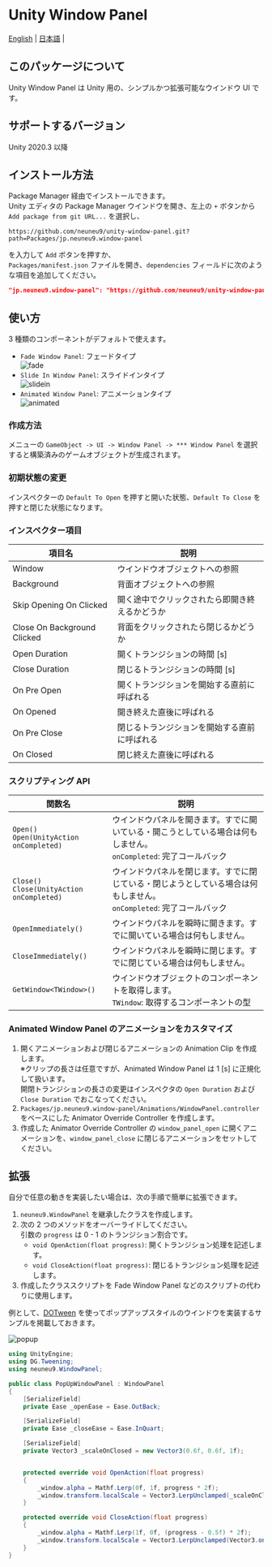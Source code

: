 # Unity Window Panel

[English](README.md) | [日本語](README-ja.md) |  

## このパッケージについて

Unity Window Panel は Unity 用の、シンプルかつ拡張可能なウインドウ UI です。

## サポートするバージョン

Unity 2020.3 以降

## インストール方法

Package Manager 経由でインストールできます。  
Unity エディタの Package Manager ウインドウを開き、左上の `+` ボタンから `Add package from git URL...` を選択し、  

```text
https://github.com/neuneu9/unity-window-panel.git?path=Packages/jp.neuneu9.window-panel
```

を入力して `Add` ボタンを押すか、  
`Packages/manifest.json` ファイルを開き、`dependencies` フィールドに次のような項目を追加してください。  

```json
"jp.neuneu9.window-panel": "https://github.com/neuneu9/unity-window-panel.git?path=Packages/jp.neuneu9.window-panel",
```

## 使い方

3 種類のコンポーネントがデフォルトで使えます。  

- `Fade Window Panel`: フェードタイプ  
  ![fade](https://github.com/neuneu9/unity-window-panel/blob/images/fade.gif)  
- `Slide In Window Panel`: スライドインタイプ  
  ![slidein](https://github.com/neuneu9/unity-window-panel/blob/images/slidein.gif)  
- `Animated Window Panel`: アニメーションタイプ  
  ![animated](https://github.com/neuneu9/unity-window-panel/blob/images/animated.gif)  

### 作成方法

メニューの `GameObject -> UI -> Window Panel -> *** Window Panel` を選択すると構築済みのゲームオブジェクトが生成されます。  

### 初期状態の変更

インスペクターの `Default To Open` を押すと開いた状態、`Default To Close` を押すと閉じた状態になります。  

### インスペクター項目

| 項目名 | 説明 |
| - | - |
| Window | ウインドウオブジェクトへの参照 |
| Background | 背面オブジェクトへの参照 |
| Skip Opening On Clicked | 開く途中でクリックされたら即開き終えるかどうか |
| Close On Background Clicked | 背面をクリックされたら閉じるかどうか |
| Open Duration | 開くトランジションの時間 [s] |
| Close Duration | 閉じるトランジションの時間 [s] |
| On Pre Open | 開くトランジションを開始する直前に呼ばれる |
| On Opened | 開き終えた直後に呼ばれる |
| On Pre Close | 閉じるトランジションを開始する直前に呼ばれる |
| On Closed | 閉じ終えた直後に呼ばれる |

### スクリプティング API

| 関数名 | 説明 |
| - | - |
| `Open()`<br>`Open(UnityAction onCompleted)` | ウインドウパネルを開きます。すでに開いている・開こうとしている場合は何もしません。<br>`onCompleted`: 完了コールバック |
| `Close()`<br>`Close(UnityAction onCompleted)` | ウインドウパネルを閉じます。すでに閉じている・閉じようとしている場合は何もしません。<br>`onCompleted`: 完了コールバック |
| `OpenImmediately()` | ウインドウパネルを瞬時に開きます。すでに開いている場合は何もしません。 |
| `CloseImmediately()` | ウインドウパネルを瞬時に閉じます。すでに閉じている場合は何もしません。 |
| `GetWindow<TWindow>()` | ウインドウオブジェクトのコンポーネントを取得します。<br>`TWindow`: 取得するコンポーネントの型 |

### Animated Window Panel のアニメーションをカスタマイズ

1. 開くアニメーションおよび閉じるアニメーションの Animation Clip を作成します。  
    ※クリップの長さは任意ですが、Animated Window Panel は 1 [s] に正規化して扱います。  
開閉トランジションの長さの変更はインスペクタの `Open Duration` および `Close Duration` でおこなってください。  
1. `Packages/jp.neuneu9.window-panel/Animations/WindowPanel.controller` をベースにした Animator Override Controller を作成します。  
1. 作成した Animator Override Controller の `window_panel_open` に開くアニメーションを、`window_panel_close` に閉じるアニメーションをセットしてください。  

## 拡張

自分で任意の動きを実装したい場合は、次の手順で簡単に拡張できます。  

1. `neuneu9.WindowPanel` を継承したクラスを作成します。  
1. 次の 2 つのメソッドをオーバーライドしてください。  
  引数の `progress` は 0 - 1 のトランジション割合です。  
    - `void OpenAction(float progress)`: 開くトランジション処理を記述します。  
    - `void CloseAction(float progress)`: 閉じるトランジション処理を記述します。  
1. 作成したクラススクリプトを Fade Window Panel などのスクリプトの代わりに使用します。  

例として、[DOTween](https://assetstore.unity.com/packages/tools/animation/dotween-hotween-v2-27676) を使ってポップアップスタイルのウインドウを実装するサンプルを掲載しておきます。  

![popup](https://github.com/neuneu9/unity-window-panel/blob/images/popup.gif)  

```PopUpWindowPanel.cs
using UnityEngine;
using DG.Tweening;
using neuneu9.WindowPanel;

public class PopUpWindowPanel : WindowPanel
{
    [SerializeField]
    private Ease _openEase = Ease.OutBack;

    [SerializeField]
    private Ease _closeEase = Ease.InQuart;

    [SerializeField]
    private Vector3 _scaleOnClosed = new Vector3(0.6f, 0.6f, 1f);


    protected override void OpenAction(float progress)
    {
        _window.alpha = Mathf.Lerp(0f, 1f, progress * 2f);
        _window.transform.localScale = Vector3.LerpUnclamped(_scaleOnClosed, Vector3.one, DOVirtual.EasedValue(0f, 1f, progress, _openEase));
    }

    protected override void CloseAction(float progress)
    {
        _window.alpha = Mathf.Lerp(1f, 0f, (progress - 0.5f) * 2f);
        _window.transform.localScale = Vector3.LerpUnclamped(Vector3.one, _scaleOnClosed, DOVirtual.EasedValue(0f, 1f, progress, _closeEase));
    }
}
```
